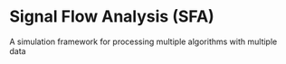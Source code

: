 

Signal Flow Analysis (SFA)
==========================

A simulation framework for processing multiple algorithms with multiple data
